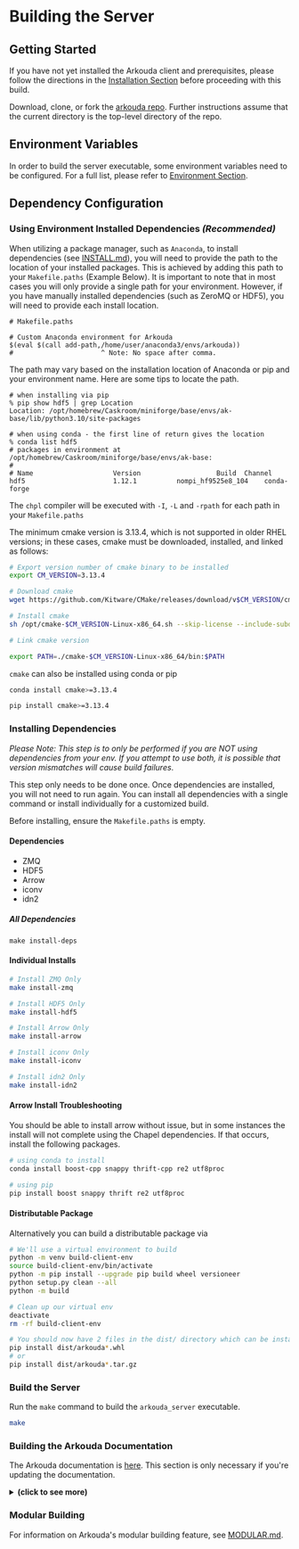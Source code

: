 # Building the Server

## Getting Started

If you have not yet installed the Arkouda client and prerequisites, please follow the directions in the [Installation Section](install_menu.rst) before proceeding with this build.

Download, clone, or fork the [arkouda repo](https://github.com/Bears-R-Us/arkouda). Further instructions assume that the current directory is the top-level directory of the repo.

## Environment Variables

In order to build the server executable, some environment variables need to be configured. For a full list, please refer to [Environment Section](../ENVIRONMENT.md).

## Dependency Configuration

### Using Environment Installed Dependencies *(Recommended)*

When utilizing a package manager, such as `Anaconda`, to install dependencies (see [INSTALL.md](INSTALL.md)), you will need to provide the path to the location of your installed packages. This is achieved by adding this path to your `Makefile.paths` (Example Below). It is important to note that in most cases you will only provide a single path for your environment. However, if you have manually installed dependencies (such as ZeroMQ or HDF5), you will need to provide each install location.

```make
# Makefile.paths

# Custom Anaconda environment for Arkouda
$(eval $(call add-path,/home/user/anaconda3/envs/arkouda))
#                      ^ Note: No space after comma.
```

The path may vary based on the installation location of Anaconda or pip and your environment name. Here are some tips to locate the path.

```commandline
# when installing via pip
% pip show hdf5 | grep Location
Location: /opt/homebrew/Caskroom/miniforge/base/envs/ak-base/lib/python3.10/site-packages

# when using conda - the first line of return gives the location
% conda list hdf5
# packages in environment at /opt/homebrew/Caskroom/miniforge/base/envs/ak-base:
#
# Name                    Version                   Build  Channel
hdf5                      1.12.1          nompi_hf9525e8_104    conda-forge
```

The `chpl` compiler will be executed with `-I`, `-L` and `-rpath` for each path in your `Makefile.paths`

The minimum cmake version is 3.13.4, which is not supported in older RHEL versions; in these cases, cmake must be downloaded, installed, and linked as follows:

```bash
# Export version number of cmake binary to be installed
export CM_VERSION=3.13.4

# Download cmake
wget https://github.com/Kitware/CMake/releases/download/v$CM_VERSION/cmake-$CM_VERSION-Linux-x86_64.sh

# Install cmake
sh /opt/cmake-$CM_VERSION-Linux-x86_64.sh --skip-license --include-subdir

# Link cmake version

export PATH=./cmake-$CM_VERSION-Linux-x86_64/bin:$PATH
```

`cmake` can also be installed using conda or pip

```bash
conda install cmake>=3.13.4

pip install cmake>=3.13.4
```

### Installing Dependencies

*Please Note: This step is to only be performed if you are NOT using dependencies from your env. If you attempt to use both, it is possible that version mismatches will cause build failures*. 

This step only needs to be done once. Once dependencies are installed, you will not need to run again. You can install all dependencies with a single command or install individually for a customized build.

Before installing, ensure the `Makefile.paths` is empty.

#### Dependencies

- ZMQ
- HDF5
- Arrow
- iconv
- idn2

##### All Dependencies 

`make install-deps`

#### Individual Installs

```bash
# Install ZMQ Only
make install-zmq

# Install HDF5 Only
make install-hdf5

# Install Arrow Only
make install-arrow

# Install iconv Only
make install-iconv

# Install idn2 Only
make install-idn2
```

#### Arrow Install Troubleshooting

You should be able to install arrow without issue, but in some instances the install will not complete using the Chapel dependencies. If that occurs, install the following packages.

```bash
# using conda to install
conda install boost-cpp snappy thrift-cpp re2 utf8proc

# using pip
pip install boost snappy thrift re2 utf8proc
```

#### Distributable Package

Alternatively you can build a distributable package via

```bash
# We'll use a virtual environment to build
python -m venv build-client-env
source build-client-env/bin/activate
python -m pip install --upgrade pip build wheel versioneer
python setup.py clean --all
python -m build

# Clean up our virtual env
deactivate
rm -rf build-client-env

# You should now have 2 files in the dist/ directory which can be installed via pip
pip install dist/arkouda*.whl
# or
pip install dist/arkouda*.tar.gz
```

### Build the Server

Run the `make` command to build the `arkouda_server` executable.

```bash
make
```

### Building the Arkouda Documentation
The Arkouda documentation is [here](https://bears-r-us.github.io/arkouda/). This section is only necessary
if you're updating the documentation.

<details>
<summary><b>(click to see more)</b></summary>

First ensure that all Python doc dependencies including sphinx and sphinx extensions have been installed as detailed 
above. 

_Important: if Chapel was built locally, ```make chpldoc``` must be executed as detailed above to enable 
generation of the Chapel docs via the chpldoc executable._

Now that all doc generation dependencies for both Python and Chapel have been installed, there are three make targets for 
generating docs:

```bash
# make doc-python generates the Python docs only
make doc-python

# make doc-server generates the Chapel docs only
make doc-server

# make doc generates both Python and Chapel documentation
make doc
```

The Python docs are written out to the `arkouda/docs` directory while the Chapel docs are exported to the `arkouda/docs/server` directory.

```bash
arkouda/docs/ # Python frontend documentation
arkouda/docs/server # Chapel backend server documentation 
```

To view the Arkouda documentation locally, type the following url into the browser of choice:
 `file:///path/to/arkouda/docs/index.html`, substituting the appropriate path for the Arkouda directory configuration.

The `make doc` target detailed above prepares the Arkouda Python and Chapel docs for hosting both locally and on ghpages.

There are three easy steps to hosting Arkouda docs on Github Pages. First, the Arkouda docs generated via `make doc` 
are pushed to the Arkouda or Arkouda fork _master branch_. Next, navigate to the Github project home and click the 
"Settings" tab. Finally, scroll down to the Github Pages section and select the "master branch docs/ folder" source
option. The Github Pages docs url will be displayed once the source option is selected. Click on the link and the
Arkouda documentation homepage will be displayed.

</details>

### Modular Building

For information on Arkouda's modular building feature, see [MODULAR.md](MODULAR.md).
